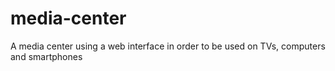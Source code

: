 media-center
============

A media center using a web interface in order to be used on  TVs, computers and smartphones
